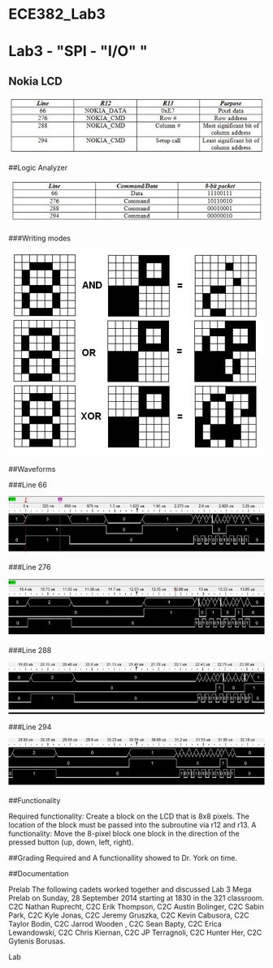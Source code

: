 ECE382_Lab3
===========
# Lab3 - "SPI - "I/O" "


## Nokia LCD

![LCD](https://raw.githubusercontent.com/gytenis98/ECE382_Lab3/master/nokialcd.JPG?raw=true "LCD")

##Logic Analyzer

![analyzer](https://raw.githubusercontent.com/gytenis98/ECE382_Lab3/master/LogicAnalazer.JPG?raw=true "analyzer")

###Writing modes

![analyzer](https://raw.githubusercontent.com/gytenis98/ECE382_Lab3/master/bitblock.bmp?raw=true "analyzer")

##Waveforms

###Line 66

![66](https://raw.githubusercontent.com/gytenis98/ECE382_Lab3/master/66.jpg?raw=true "66")

###Line 276

![276](https://github.com/gytenis98/ECE382_Lab3/blob/master/276.jpg?raw=true "276")

###Line 288

![288](https://github.com/gytenis98/ECE382_Lab3/blob/master/288.jpg?raw=true "288")

###Line 294

![294](https://github.com/gytenis98/ECE382_Lab3/blob/master/294.jpg?raw=true "294")










##Functionality

Required functionality: Create a block on the LCD that is 8x8 pixels. The location of the block must be passed into the subroutine via r12 and r13. A functionality: Move the 8-pixel block one block in the direction of the pressed button (up, down, left, right).

##Grading
Required and A functionallity showed to Dr. York on time. 

##Documentation

Prelab
The following cadets worked together and discussed Lab 3 Mega Prelab on Sunday, 28 September 2014 starting at 1830 in the 321 classroom. C2C Nathan Ruprecht, C2C Erik Thompson, C2C Austin Bolinger, C2C Sabin Park, C2C Kyle Jonas, C2C Jeremy Gruszka, C2C Kevin Cabusora, C2C Taylor Bodin, C2C Jarrod Wooden , C2C Sean Bapty, C2C Erica Lewandowski, C2C Chris Kiernan, C2C JP Terragnoli, C2C Hunter Her, C2C Gytenis Borusas.

Lab
